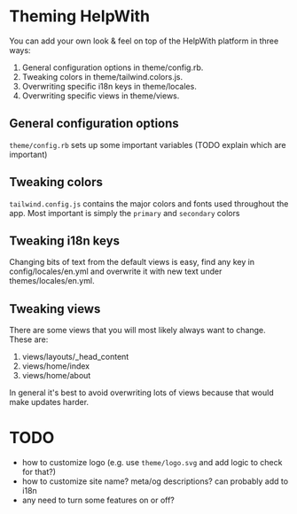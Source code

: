 # Theming HelpWith

You can add your own look & feel on top of the HelpWith platform in three ways:

1) General configuration options in theme/config.rb.
1) Tweaking colors in theme/tailwind.colors.js.
2) Overwriting specific i18n keys in theme/locales.
3) Overwriting specific views in theme/views.

## General configuration options

`theme/config.rb` sets up some important variables (TODO explain which are important)

## Tweaking colors

`tailwind.config.js` contains the major colors and fonts used throughout the app. Most important is simply
the `primary` and `secondary` colors

## Tweaking i18n keys

Changing bits of text from the default views is easy, find any key in config/locales/en.yml and overwrite
it with new text under themes/locales/en.yml.

## Tweaking views

There are some views that you will most likely always want to change. These are:

1) views/layouts/_head_content
2) views/home/index
3) views/home/about

In general it's best to avoid overwriting lots of views because that would make updates harder.


# TODO

* how to customize logo (e.g. use `theme/logo.svg` and add logic to check for that?)
* how to customize site name? meta/og descriptions? can probably add to i18n
* any need to turn some features on or off?

